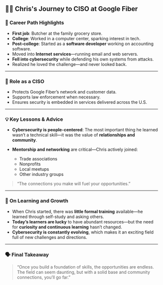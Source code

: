 ## 👨‍💼 Chris's Journey to CISO at Google Fiber

### 🚀 **Career Path Highlights**

* **First job**: Butcher at the family grocery store.
* **College**: Worked in a computer center, sparking interest in tech.
* **Post-college**: Started as a **software developer** working on accounting software.
* Moved into **Internet services**—running email and web servers.
* **Fell into cybersecurity** while defending his own systems from attacks.
* Realized he loved the challenge—and never looked back.

---

### 🔐 **Role as a CISO**

* Protects Google Fiber’s network and customer data.
* Supports law enforcement when necessary.
* Ensures security is embedded in services delivered across the U.S.

---

### 💡 **Key Lessons & Advice**

* **Cybersecurity is people-centered**: The most important thing he learned wasn’t a technical skill—it was the value of **relationships and community**.
* **Mentorship and networking** are critical—Chris actively joined:

  * Trade associations
  * Nonprofits
  * Local meetups
  * Other industry groups

> “The connections you make will fuel your opportunities.”

---

### 📘 **On Learning and Growth**

* When Chris started, there was **little formal training** available—he learned through self-study and asking others.
* **Today’s learners are lucky** to have abundant resources—but the need for **curiosity and continuous learning** hasn’t changed.
* **Cybersecurity is constantly evolving**, which makes it an exciting field full of new challenges and directions.

---

### 🗣️ Final Takeaway

> “Once you build a foundation of skills, the opportunities are endless. The field can seem daunting, but with a solid base and community connections, you’ll go far.”
